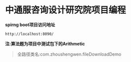 # 中通服咨询设计研究院项目编程
**spirng boot项目访问地址**

```
http://localhost:8090/
```
**注:算法题为项目中测试包下的Arithmetic**  
> 全路径类名:com.zhoushengwen.fileDownloadDemo
